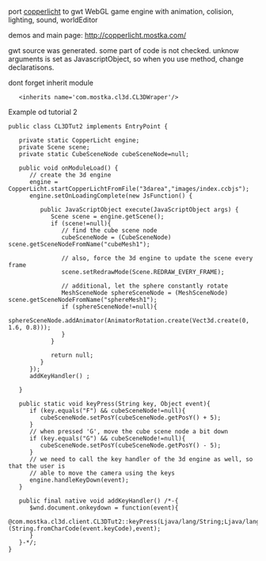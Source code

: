 port [copperlicht](http://www.ambiera.com/copperlicht/) to gwt
WebGL game engine with animation, colision, lighting, sound, worldEditor

demos and main page: http://copperlicht.mostka.com/

gwt source was generated. some part of code is not checked. unknow arguments is set as JavascriptObject, so when you use method, change declaratisons.

dont forget inherit module
```
   <inherits name='com.mostka.cl3d.CL3DWraper'/>
```


Example od tutorial 2

```
public class CL3DTut2 implements EntryPoint {

   private static CopperLicht engine;
   private Scene scene;
   private static CubeSceneNode cubeSceneNode=null;

   public void onModuleLoad() {
      // create the 3d engine
      engine = CopperLicht.startCopperLichtFromFile("3darea","images/index.ccbjs");
      engine.setOnLoadingComplete(new JsFunction() {

         public JavaScriptObject execute(JavaScriptObject args) {
            Scene scene = engine.getScene();
            if (scene!=null){
               // find the cube scene node
               cubeSceneNode = (CubeSceneNode) scene.getSceneNodeFromName("cubeMesh1");

               // also, force the 3d engine to update the scene every frame
               scene.setRedrawMode(Scene.REDRAW_EVERY_FRAME);

               // additional, let the sphere constantly rotate
               MeshSceneNode sphereSceneNode = (MeshSceneNode) scene.getSceneNodeFromName("sphereMesh1");
               if (sphereSceneNode!=null){
                  sphereSceneNode.addAnimator(AnimatorRotation.create(Vect3d.create(0, 1.6, 0.8)));
               }
            }

            return null;
         }
      });
      addKeyHandler() ;

   }

   public static void keyPress(String key, Object event){
      if (key.equals("F") && cubeSceneNode!=null){
         cubeSceneNode.setPosY(cubeSceneNode.getPosY() + 5);
      }
      // when pressed 'G', move the cube scene node a bit down
      if (key.equals("G") && cubeSceneNode!=null){
         cubeSceneNode.setPosY(cubeSceneNode.getPosY() - 5);
      }
      // we need to call the key handler of the 3d engine as well, so that the user is
      // able to move the camera using the keys
      engine.handleKeyDown(event);
   }

   public final native void addKeyHandler() /*-{
      $wnd.document.onkeydown = function(event){
         @com.mostka.cl3d.client.CL3DTut2::keyPress(Ljava/lang/String;Ljava/lang/Object;)(String.fromCharCode(event.keyCode),event);
      }
   }-*/;
}
```
